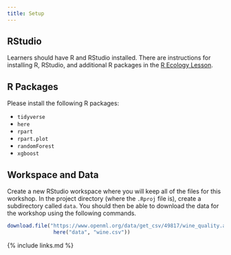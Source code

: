 ```yaml
---
title: Setup
---
```


## RStudio

Learners should have R and RStudio installed. There are instructions for installing R, RStudio, and additional R packages in the [R Ecology Lesson](https://datacarpentry.org/R-ecology-lesson/#Install_R_and_RStudio).

## R Packages

Please install the following R packages:

- `tidyverse`
- `here`
- `rpart`
- `rpart.plot`
- `randomForest`
- `xgboost`

## Workspace and Data

Create a new RStudio workspace where you will keep all of the files for this workshop. In the project directory (where the `.Rproj` file is), create a subdirectory called `data`. You should then be able to download the data for the workshop using the following commands.

```r
download.file("https://www.openml.org/data/get_csv/49817/wine_quality.arff", 
               here("data", "wine.csv"))
```

{% include links.md %}
